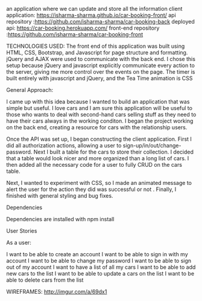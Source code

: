 an application where we can update and store all the information
client application: https://isharma-sharma.github.io/car-booking-front/
api repository :https://github.com/isharma-sharma/car-booking-back
deployed api: https://car-booking.herokuapp.com/
front-end repository :https://github.com/isharma-sharma/car-booking-front

TECHNOLOGIES USED:
The front end of this application was built using HTML, CSS, Bootstrap, and Javascript for page structure and formatting. jQuery and AJAX were used to communicate with the back end. I chose this setup because jQuery and javascript explicitly communicate every action to the server, giving me more control over the events on the page. The timer is built entirely with javascript and jQuery, and the Tea Time animation is CSS

General Approach:

I came up with this idea because I wanted to build an application that was simple but useful. I love cars and I am sure this application will be useful to those who  wants to deal with second-hand cars  selling stuff as they need to have their cars always in the working conditon. I began the project working on the back end, creating a resource for cars with the relationship users.

Once the API was set up, I began constructing the client application. First I did all authorization actions, allowing a user to sign-up/in/out/change-password. Next I built a table for the cars to store their collection. I decided that a table would look nicer and more organized than a long list of cars. I then added all the necessary code for a user to fully CRUD on the cars table.

   Next, I wanted to experiment with CSS, so I made an animated message to alert the user for the action they did was successful or not . Finally, I finished with general styling and bug fixes.

Dependencies

Dependencies are installed with npm install

User Stories

As a user:

I want to be able to create an account
I want to be able to sign in with my account
I want to be able to change my password
I want to be able to sign out of my account
I want to have a list of all my cars
I want to be able to add new cars to the list
I want to be able to update a cars on the list
I want to be able to delete cars from the list

WIREFRAMES:
http://imgur.com/a/69dx1
